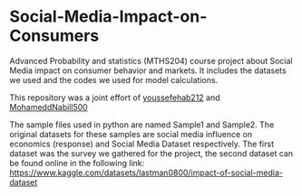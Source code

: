 # Social-Media-Impact-on-Consumers
Advanced Probability and statistics (MTHS204) course project about Social Media impact on consumer behavior and markets. It includes the datasets we used and the codes we used for model calculations.

This repository was a joint effort of [youssefehab212](https://github.com/youssefehab212) and [MohameddNabill500](https://github.com/MohameddNabill500)

The sample files used in python are named Sample1 and Sample2. The original datasets for these samples are social media influence on economics (response) and Social Media Dataset respectively. 
The first dataset was the survey we gathered for the project, the second dataset can be found online in the following link: https://www.kaggle.com/datasets/lastman0800/impact-of-social-media-dataset
